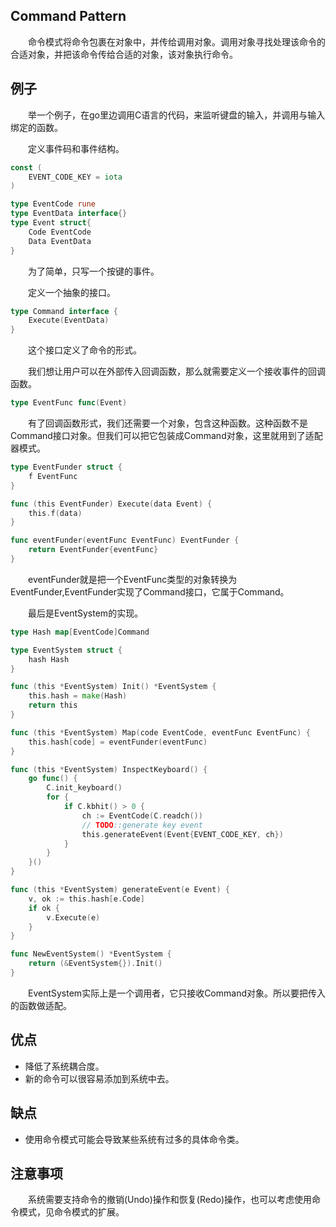 ## Command Pattern

&emsp;&emsp;命令模式将命令包裹在对象中，并传给调用对象。调用对象寻找处理该命令的合适对象，并把该命令传给合适的对象，该对象执行命令。<br>

## 例子

&emsp;&emsp;举一个例子，在go里边调用C语言的代码，来监听键盘的输入，并调用与输入绑定的函数。<br>

&emsp;&emsp;定义事件码和事件结构。<br>

```go
const (
	EVENT_CODE_KEY = iota
)

type EventCode rune
type EventData interface{}
type Event struct{
	Code EventCode
	Data EventData
}
```

&emsp;&emsp;为了简单，只写一个按键的事件。<br>

&emsp;&emsp;定义一个抽象的接口。<br>

```go
type Command interface {
	Execute(EventData)
}
```

&emsp;&emsp;这个接口定义了命令的形式。<br>

&emsp;&emsp;我们想让用户可以在外部传入回调函数，那么就需要定义一个接收事件的回调函数。<br>

```go
type EventFunc func(Event)
```

&emsp;&emsp;有了回调函数形式，我们还需要一个对象，包含这种函数。这种函数不是Command接口对象。但我们可以把它包装成Command对象，这里就用到了适配器模式。<br>

```go
type EventFunder struct {
	f EventFunc
}

func (this EventFunder) Execute(data Event) {
	this.f(data)
}

func eventFunder(eventFunc EventFunc) EventFunder {
	return EventFunder{eventFunc}
}
```

&emsp;&emsp;eventFunder就是把一个EventFunc类型的对象转换为EventFunder,EventFunder实现了Command接口，它属于Command。<br>

&emsp;&emsp;最后是EventSystem的实现。<br>

```go
type Hash map[EventCode]Command

type EventSystem struct {
	hash Hash
}

func (this *EventSystem) Init() *EventSystem {
	this.hash = make(Hash)
	return this
}

func (this *EventSystem) Map(code EventCode, eventFunc EventFunc) {
	this.hash[code] = eventFunder(eventFunc)
}

func (this *EventSystem) InspectKeyboard() {
	go func() {
		C.init_keyboard()
		for {
			if C.kbhit() > 0 {
				ch := EventCode(C.readch())
				// TODO::generate key event
				this.generateEvent(Event{EVENT_CODE_KEY, ch})
			}
		}
	}()
}

func (this *EventSystem) generateEvent(e Event) {
	v, ok := this.hash[e.Code]
	if ok {
		v.Execute(e)
	}
}

func NewEventSystem() *EventSystem {
	return (&EventSystem{}).Init()
}
```

&emsp;&emsp;EventSystem实际上是一个调用者，它只接收Command对象。所以要把传入的函数做适配。<br>

## 优点

* 降低了系统耦合度。
* 新的命令可以很容易添加到系统中去。

## 缺点

* 使用命令模式可能会导致某些系统有过多的具体命令类。

## 注意事项

&emsp;&emsp;系统需要支持命令的撤销(Undo)操作和恢复(Redo)操作，也可以考虑使用命令模式，见命令模式的扩展。<br>

&emsp;&emsp;
